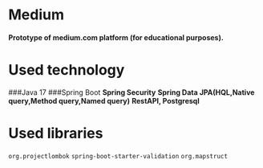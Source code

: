 # Medium
#### Prototype of medium.com platform (for educational purposes).
# Used technology
###Java 17
###Spring Boot
**Spring Security**
**Spring Data JPA(HQL,Native query,Method query,Named query)**
**RestAPI, Postgresql**
# Used libraries

```org.projectlombok```
```spring-boot-starter-validation```
```org.mapstruct```
